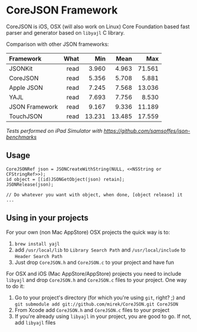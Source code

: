 # CoreJSON Framework

CoreJSON is iOS, OSX (will also work on Linux) Core Foundation based fast parser and generator based on `libyajl` C library.

Comparison with other JSON frameworks:

| Framework            | What    | Min     | Mean    | Max 
|:---------------------|--------:|--------:|--------:|--------:
|              JSONKit |    read |   3.960 |   4.963 |  71.561
|             CoreJSON |    read |   5.356 |   5.708 |   5.881
|           Apple JSON |    read |   7.245 |   7.568 |  13.036
|                 YAJL |    read |   7.693 |   7.756 |   8.530
|       JSON Framework |    read |   9.167 |   9.336 |  11.189
|            TouchJSON |    read |  13.231 |  13.485 |  17.559

_Tests performed on iPad Simulator with https://github.com/samsoffes/json-benchmarks_

## Usage

    CoreJSONRef json = JSONCreateWithString(NULL, <<NSString or CFStringRef>>);
    id object = [(id)JSONGetObject(json) retain];
    JSONRelease(json);
    
    // Do whatever you want with object, when done, [object release] it
    ...

## Using in your projects

For your own (non Mac AppStore) OSX projects the quick way is to:

1. `brew install yajl`
2. add `/usr/local/lib` to `Library Search Path` and `/usr/local/include` to `Header Search Path`
3. Just drop `CoreJSON.h` and `CoreJSON.c` to your project and have fun

For OSX and iOS (Mac AppStore/AppStore) projects you need to include `libyajl` and drop `CoreJSON.h` and `CoreJSON.c` files to your project.
One way to do it:

1. Go to your project's directory (for which you're using `git`, right? ;) and `git submodule add git://github.com/mirek/CoreJSON.git CoreJSON`
2. From Xcode add `CoreJSON.h` and `CoreJSON.c` files to your project
3. If you're already using `libyajl` in your project, you are good to go. If not, add `libyajl` files
